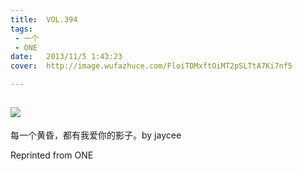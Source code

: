 ```yaml
---
title:	VOL.394
tags:
 - 一个
 - ONE
date:	2013/11/5 1:43:23
cover:	http://image.wufazhuce.com/FloiTDMxftOiMT2pSLTtA7Ki7nf5

---
```

![](http://image.wufazhuce.com/FloiTDMxftOiMT2pSLTtA7Ki7nf5)
---

每一个黄昏，都有我爱你的影子。by jaycee
 
Reprinted from ONE
